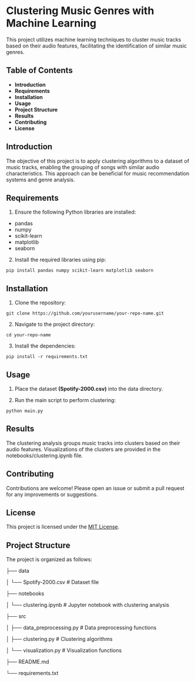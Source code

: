 # Clustering Music Genres with Machine Learning

This project utilizes machine learning techniques to cluster music tracks based on their audio features, facilitating the identification of similar music genres.

## Table of Contents

* **Introduction**
* **Requirements**
* **Installation**
* **Usage**
* **Project Structure**
* **Results**
* **Contributing**
* **License**

## Introduction

The objective of this project is to apply clustering algorithms to a dataset of music tracks, enabling the grouping of songs with similar audio characteristics. This approach can be beneficial for music recommendation systems and genre analysis.

## Requirements

1. Ensure the following Python libraries are installed:
* pandas
* numpy
* scikit-learn
* matplotlib
* seaborn
  
2. Install the required libraries using pip:
```
pip install pandas numpy scikit-learn matplotlib seaborn
```

## Installation

1. Clone the repository:
```
git clone https://github.com/yourusername/your-repo-name.git
```

2. Navigate to the project directory:
```
cd your-repo-name
```

3. Install the dependencies:
```
pip install -r requirements.txt
```

## Usage

1. Place the dataset **(Spotify-2000.csv)** into the data directory.

2. Run the main script to perform clustering:
```
python main.py
```


## Results

The clustering analysis groups music tracks into clusters based on their audio features. Visualizations of the clusters are provided in the notebooks/clustering.ipynb file.


## Contributing

Contributions are welcome! Please open an issue or submit a pull request for any improvements or suggestions.


## License

This project is licensed under the [MIT License](LICENSE).


## Project Structure

The project is organized as follows:

├── data

│   └── Spotify-2000.csv   # Dataset file

├── notebooks

│   └── clustering.ipynb   # Jupyter notebook with clustering analysis

├── src

│   ├── data_preprocessing.py   # Data preprocessing functions

│   ├── clustering.py           # Clustering algorithms

│   └── visualization.py        # Visualization functions

├── README.md

└── requirements.txt

